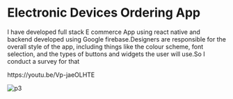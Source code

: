 # Electronic Devices Ordering App

I have developed full stack E commerce App using react native and backend developed using Google firebase.Designers are responsible for the overall style of the app, 
including things like the colour scheme, font selection, and the types of buttons and widgets the user will use.So I conduct a survey for that

<p>
https://youtu.be/Vp-jaeOLHTE
</p>

![p3](https://user-images.githubusercontent.com/84343511/202998122-95d60259-b9b0-42e9-8c98-11c8066c1d87.png)
